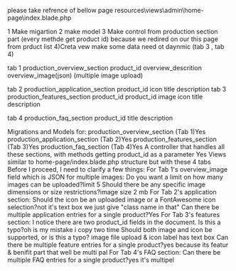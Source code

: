 please take refrence of bellow page
resources\views\admin\home-page\index.blade.php

1 Make migartion
2 make model
3 Make control from production section part (every methde get product id) because we redired on our this page from prduct list
4)Creta vew make some data need ot daynmic (tab 3 , tab 4)

tab 1
production_overview_section
product_id
overview_descrition
overview_image(json) (multiple image upload)

tab 2
production_application_section
product_id
icon
title
description
tab 3
production_features_section
product_id
product_id
image
icon
title
description

tab 4
production_faq_section
product_id
title
description

Migrations and Models for:
production_overview_section (Tab 1)Yes
production_application_section (Tab 2)Yes
production_features_section (Tab 3)Yes
production_faq_section (Tab 4)Yes
A controller that handles all these sections, with methods getting product_id as a parameter Yes
Views similar to home-page/index.blade.php structure but with these 4 tabs
Before I proceed, I need to clarify a few things:
For Tab 1's overview_image field which is JSON for multiple images:
Do you want a limit on how many images can be uploaded?limit 5
Should there be any specific image dimensions or size restrictions?image size 2 mb
For Tab 2's application section:
Should the icon be an uploaded image or a FontAwesome icon selection?not it's text box we just give "class name in that"
Can there be multiple application entries for a single product?Yes
For Tab 3's features section:
I notice there are two product_id fields in the document. Is this a typo?oh is my mistake i copy two time
Should both image and icon be supported, or is this a typo? image file upload & icon label has text box
Can there be multiple feature entries for a single product?yes because its featur & benifit part that well be multi pal
For Tab 4's FAQ section:
Can there be multiple FAQ entries for a single product?yes it's multipel
